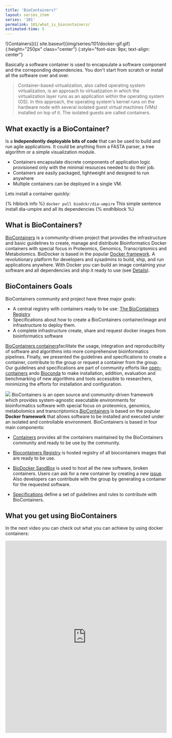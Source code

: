 ```yaml
---
title: 'BioContainers?'
layout: series_item
series: '101'
permalink: 101/what_is_biocontainers/
estimated-time: 5
---
```


![Containers]({{ site.baseurl}}img/series/101/docker-gif.gif){:height="250px" class="center"}
{:style="font-size: 9px; text-align: center"}  


Basically a software container <i class="fa fa-archive" aria-hidden="true"></i> is used to encapsulate a software component and the correponding dependencies. You don't start from scratch or install all the software over and over. 


>Container-based virtualization, also called operating system virtualization, is an approach to virtualization in which the virtualization layer
>runs as an application within the operating system (OS). In this approach, the operating system's kernel runs on the hardware node with several
>isolated guest virtual machines (VMs) installed on top of it. The isolated guests are called containers. 


What exactly is a BioContainer?
-------------------------------

Is a __Independently deployable bits of code__ that can be used to build and run agile applications. It could be anything from a FASTA parser, a tree algorithm or a simple visualization module.


- Containers encapsulate discrete components of application logic provisioned only with the minimal resources needed to do their job.
- Containers are easily packaged, lightweight and designed to run anywhere
- Multiple containers can be deployed in a single VM.

Lets install a container quickly: 

{% hlblock info %}
`docker pull biodckr/dia-umpire` This simple sentence install dia-umpire and all its dependencies
{% endhlblock %}


What is BioContainers?
----------------------

<a href="http://biocontainers.pro">BioContainers</a> is a community-driven project that provides the infrastructure and basic guidelines to create, manage and distribute Bioinformatics Docker containers with special focus in Proteomics, Genomics, Transcriptomics and Metabolomics.
BioDocker is based in the popular <a href="#what-is-docker">Docker framework</a>. A revolutionary platform for developers and sysadmins to build, ship, and run applications
anywhere. With Docker you can build an image containing your software and all dependencies and ship it ready to use (see <a href="#what-is-docker">Details</a>).

## BioContainers Goals

BioContainers community and project have three major goals:
 <ul>
  <li>A central registry with containers ready to be use: <a href="http://biocontainers.pro/registry">The BioContainers Registry</a></li>
  <li>Specifications about how to create a BioContainers container/image and infrastructure to deploy them.</li>
  <li>A complete infrastructure create, share and request docker images from bioinformatics software</li>
 </ul>

[BioContainers containers](https://github.com/BioContainers/containers)facilitate the usage, integration and reproducibility of software and algorithms into more comprehensive bioinformatics pipelines. 
Finally, we presented the guidelines and specifications to create a container, contribute to the group or request a container from the group. Our guidelines and specifications are part of community efforts like [open-containers](https://github.com/opencontainers) ando [Bioconda](https://bioconda.github.io/) to make installation, addition, evaluation and benchmarking of new algorithms and
tools accessible to researchers, minimizing the efforts for installation and configuration.



<img class="splashIcon" src="{{ site.baseurl}}img/series/101/toolbox-color.png"> BioContainers is an open source and community-driven framework which provides system-agnostic executable environments for bioinformatics software with special focus on proteomics, genomics, metabolomics and transcriptomics.[BioContainers](http://biocontainers.pro) is based on
the popular **Docker framework** that allows software to be installed and executed under an isolated and controllable environment. BioContainers is based in four main components:

- [Containers](https://github.com/BioContainers/containers) provides all the containers maintained by the BioContainers community and ready to be use by the community.    

- [Biocontainers Registry](https://biocontainers.pro/registry) is hosted registry of all biocontainers images that are ready to be use.

- [BioDocker SandBox](https://github.com/BioContainers/sandbox) is used to host all the new software, broken containers. Users can ask for a new container by creating a new [issue](https://github.com/BioDocker/sandbox/issues). 
Also developers can contribute with the group by generating a container for the requested software. 

- [Specifications](https://github.com/BioContainers/specs) define a set of guidelines and rules to contribute with BioContainers.


<!--
* Easy to start:
* Easy to test
-->

What you get using BioContainers
--------------------------------

In the next video you can check out what you can achieve by using docker containers:


<iframe width="100%" height="600px" src="https://www.youtube.com/embed/aLipr7tTuA4" frameborder="0"></iframe>
